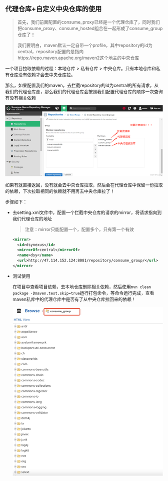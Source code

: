 ## 代理仓库+自定义中央仓库的使用

> 首先，我们前面配置的consume_proxy已经是一个代理仓库了，同时我们把consume_proxy、consume_hosted组合在一起形成了consume_group仓库了！
>
> 我们要明白，maven默认一定自带一个profile，其中repository的id为central，repository配置的是指向https://repo.maven.apache.org/maven2这个地主的中央仓库



一个项目拉取依赖的过程：本地仓库 > 私有仓库 > 中央仓库。只有本地仓库和私有仓库没有依赖才会去中央仓库拉。

那么，如果配置我们的maven，去拦截repository的id为central的所有请求，从我们的代理仓库走，那么我们的代理仓库会按照我们配置代理仓库的顺序一次查询有没有相关依赖

![avatar](../../../images/7d839e4ec767c3.png)

如果有就直接返回，没有就会去中央仓库拉取，然后会在代理仓库中保留一份拉取的依赖，下次拉取相同的依赖就不用再去中央仓库拉了！



步骤如下：

- 去setting.xml文件中，配置一个拦截中央仓库的请求的mirror，将请求指向到我们代理仓库的地址

  > 注意：mirror只能配置一个，配置多个，只有第一个有效

  ```xml
  <mirror>
    <id>dsynexus</id>
    <mirrorOf>central</mirrorOf>
    <name>dsy</name>
    <url>http://47.114.152.124:8081/repository/consume_group/</url>
  </mirror>
  ```

  

- 测试使用

  在项目中查看项目依赖，去本地仓库删除相关依赖，然后使用`mvn clean package -Dmaven.test.skip=true`运行打包命令，等命令运行完成，查看maven私库中的代理仓库中是否有了从中央仓库拉回来的依赖！

  ![avatar](../../../images/WechatIMG455.jpeg)